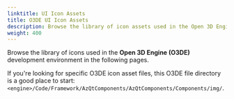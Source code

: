 ```yaml
---
linktitle: UI Icon Assets
title: O3DE UI Icon Assets
description: Browse the library of icon assets used in the Open 3D Engine development environment.
weight: 400
---
```


Browse the library of icons used in the **Open 3D Engine (O3DE)** development environment in the following pages.

If you're looking for specific O3DE icon asset files, this O3DE file directory is a good place to start: `<engine>/Code/Framework/AzQtComponents/AzQtComponents/Components/img/`.
